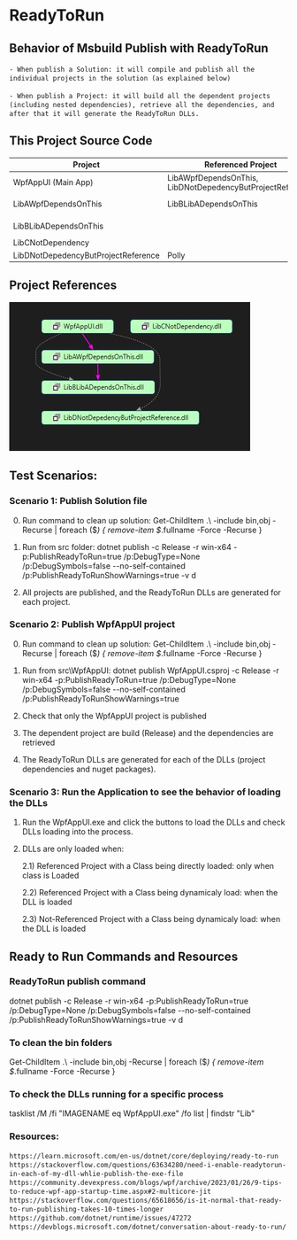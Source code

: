# ReadyToRun

## Behavior of Msbuild Publish with ReadyToRun

	- When publish a Solution: it will compile and publish all the individual projects in the solution (as explained below)
	
	- When publish a Project: it will build all the dependent projects (including nested dependencies), retrieve all the dependencies, and after that it will generate the ReadyToRun DLLs.

## This Project Source Code

| Project |      Referenced Project      |  Nuget Packages |
|---|---|---|
| WpfAppUI (Main App)	|  LibAWpfDependsOnThis, LibDNotDepedencyButProjectReference | Newtonsoft.Json, Moq |
| LibAWpfDependsOnThis |    LibBLibADependsOnThis   |   Newtonsoft.Json, Castle.Core |
| LibBLibADependsOnThis |  |  Newtonsoft.Json, Azure.Core   |
| LibCNotDependency |  |     |
| LibDNotDepedencyButProjectReference | Polly |

## Project References

![Project References]( ./img/projectreferences.jpg)

## Test Scenarios:

### Scenario 1: Publish Solution file

0) Run command to clean up solution: Get-ChildItem .\ -include bin,obj -Recurse | foreach ($_) { remove-item $_.fullname -Force -Recurse }

1) Run from src folder: dotnet publish -c Release -r win-x64 -p:PublishReadyToRun=true /p:DebugType=None /p:DebugSymbols=false --no-self-contained /p:PublishReadyToRunShowWarnings=true -v d

2) All projects are published, and the ReadyToRun DLLs are generated for each project.

### Scenario 2: Publish WpfAppUI project

0) Run command to clean up solution: Get-ChildItem .\ -include bin,obj -Recurse | foreach ($_) { remove-item $_.fullname -Force -Recurse }

1) Run from src\WpfAppUI: dotnet publish WpfAppUI.csproj -c Release -r win-x64 -p:PublishReadyToRun=true /p:DebugType=None /p:DebugSymbols=false --no-self-contained /p:PublishReadyToRunShowWarnings=true

2) Check that only the WpfAppUI project is published

3) The dependent project are build (Release) and the dependencies are retrieved

4) The ReadyToRun DLLs are generated for each of the DLLs (project dependencies and nuget packages).

### Scenario 3: Run the Application to see the behavior of loading the DLLs

1) Run the WpfAppUI.exe and click the buttons to load the DLLs and check DLLs loading into the process.

2) DLLs are only loaded when:

	2.1) Referenced Project with a Class being directly loaded: only when class is Loaded

	2.2) Referenced Project with a Class being dynamicaly load: when the DLL is loaded

	2.3) Not-Referenced Project with a Class being dynamicaly load: when the DLL is loaded

## Ready to Run Commands and Resources


### ReadyToRun publish command

dotnet publish -c Release -r win-x64 -p:PublishReadyToRun=true /p:DebugType=None /p:DebugSymbols=false --no-self-contained /p:PublishReadyToRunShowWarnings=true -v d

### To clean the bin folders

Get-ChildItem .\ -include bin,obj -Recurse | foreach ($_) { remove-item $_.fullname -Force -Recurse }

### To check the DLLs running for a specific process

tasklist /M /fi "IMAGENAME eq WpfAppUI.exe" /fo list | findstr "Lib"

### Resources:
	https://learn.microsoft.com/en-us/dotnet/core/deploying/ready-to-run
	https://stackoverflow.com/questions/63634280/need-i-enable-readytorun-in-each-of-my-dll-whlie-publish-the-exe-file
	https://community.devexpress.com/blogs/wpf/archive/2023/01/26/9-tips-to-reduce-wpf-app-startup-time.aspx#2-multicore-jit
	https://stackoverflow.com/questions/65618656/is-it-normal-that-ready-to-run-publishing-takes-10-times-longer
	https://github.com/dotnet/runtime/issues/47272
	https://devblogs.microsoft.com/dotnet/conversation-about-ready-to-run/
